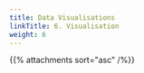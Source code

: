 ```yaml
---
title: Data Visualisations
linkTitle: 6. Visualisation
weight: 6
---
```


{{% attachments sort="asc" /%}}
